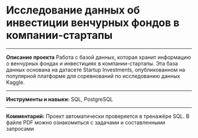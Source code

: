 #  Исследование данных об инвестиции венчурных фондов в компании-стартапы
----

**Описание проекта**
Работа с базой данных, которая хранит информацию о венчурных фондах и инвестициях в компании-стартапы. Эта база данных основана на датасете Startup Investments, опубликованном на популярной платформе для соревнований по исследованию данных Kaggle.

----
**Инструменты и навыки:** SQL, PostgreSQL

----

**Комментарий:** Проект автоматически проверяется в тренажёре SQL. В файле PDF можно ознакомиться с задачами и составленными запросами
